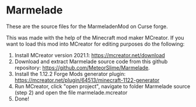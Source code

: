 # Marmelade
These are the source files for the MarmeladenMod on Curse forge.

This was made with the help of the Minecraft mod maker MCreator. 
If you want to load this mod into MCreator for editing purposes do the following:

1) Install MCreator version 2021.1: https://mcreator.net/download
2) Download and extract Marmelade source code from this github repository: https://github.com/MeteorSlime/Marmelade.
3) Install the 1.12.2  Forge Mods generator plugin: https://mcreator.net/plugin/64513/minecraft-1122-generator
4) Run MCreator, click "open project", navigate to folder Marmelade source (step 2) and open the file marmelade.mcreator
5) Done!  
